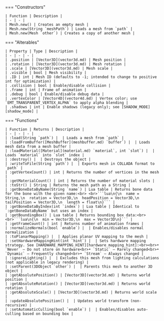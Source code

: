 === "Constructors"

    | Function | Description |
    | - | - |
    | Mesh.new() | Creates an empty mesh |
    | Mesh.new(String `meshPath`) | Loads a mesh from `path` |
    | Mesh.new(Mesh `other`) | Creates a copy of another mesh |

=== "Alterables"

    | Property | Type | Description |
    | - | - | - |
    | .position | [Vector3D](vector3d.md) | Mesh position |
    | .rotation | [Vector3D](vector3d.md) | Mesh rotation |
    | .scale | [Vector3D](vector3d.md) | Mesh scale |
    | .visible | bool | Mesh visibility |
    | .ID | int | Mesh ID (defaults to -1; intended to change to positive int for optimization) |
    | .collision | bool | Enable/disable collision |
    | .frame | int | Frame of animation |
    | .debug | bool | Enable/disable debug data |
    | .vertexColor | [Vector4D](vector4d.md) | Vertex color; use `EMT_TRANSPARENT_VERTEX_ALPHA` to apply alpha blending |
    | .shadows | int | Enable shadows (legacy only); see [SHADOW_MODE][shadow_mode] |

=== "Functions"

    | Function | Returns | Description |
    | - | - | - |
    | :load(String `path`) |  | Loads a mesh from `path` |
    | :loadFromBuffer([MeshBuffer](meshbuffer.md) `buffer`) |  | Loads mesh data from a mesh buffer |
    | :loadMaterial([Material](material.md) `material`, int `slot`) |  | Loads `material` into `slot` index |
    | :destroy() |  | Destroys the object |
    | :writeToFile(String `path`) |  | Exports mesh in COLLADA format to `path` |
    | :getVertexCount() | int | Returns the number of vertices in the mesh |
    | :getMaterialCount() | int | Returns the number of material slots |
    | :toStr() | String | Returns the mesh path as a String |
    | :getBoneDataByName(String `name`) | Lua table | Returns bone data for the bone with the given name:<br> <br>```lua\n{\n  name = String,\n  rotation = Vector3D,\n  headPosition = Vector3D,\n  tailPosition = Vector3D,\n  length = float\n}``` |
    | :getBoneDataByIndex(int `index`) | Lua table | Identical to `:getBoneDataByName` but uses an index |
    | :getBoundingBox() | Lua table | Returns bounding box data:<br><br>```lua\n{\n  min = Vector3D,\n  max = Vector3D\n}``` |
    | :getFrameCount() | int | Returns number of animation frames |
    | :normalizeNormals(bool `enable`) |  | Enables/disables normal normalization |
    | :toPlanarMapping() |  | Applies planar UV mapping to the mesh |
    | :setHardwareMappingHint(int `hint`) |  | Sets hardware mapping strategy. See [HARDWARE_MAPPING_HINT][hardware_mapping_hint]:<br><br>• `Never` – Do not store on hardware<br>• `Static` – Rarely changed<br>• `Dynamic` – Frequently changed<br>• `Stream` – Always changed |
    | :ignoreLighting() |  | Excludes this mesh from lighting calculations (not applicable in legacy rendering) |
    | :setParent(3DObject `other`) |  | Parents this mesh to another 3D object |
    | :getAbsolutePosition() | [Vector3D](vector3d.md) | Returns world position |
    | :getAbsoluteRotation() | [Vector3D](vector3d.md) | Returns world rotation |
    | :getAbsoluteScale() | [Vector3D](vector3d.md) | Returns world scale |
    | :updateAbsolutePosition() |  | Updates world transform (non-recursive) |
    | :setAutomaticCulling(bool `enable`) |  | Enables/disables auto-culling based on bounding box |

[shadow_mode]: https://darttheg.github.io/LimeAPI/api/structs.html#shadow_mode
[hardware_mapping_hint]: https://darttheg.github.io/LimeAPI/api/structs.html#hardware_mapping_hint